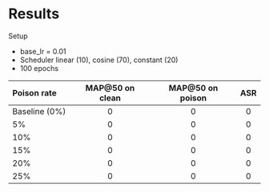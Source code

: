 
# Results


Setup
- base_lr = 0.01
- Scheduler linear (10), cosine (70), constant (20)
- 100 epochs

| Poison rate | MAP@50 on clean | MAP@50 on poison | ASR |
| :----|:----:|:----:|:----:|
| Baseline (0\%)| 0 | 0 | 0 |
|  5\%| 0 | 0 | 0 |
| 10\%| 0 | 0 | 0 |
| 15\%| 0 | 0 | 0 |
| 20\%| 0 | 0 | 0 |
| 25\%| 0 | 0 | 0 |


